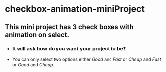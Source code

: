 # checkbox-animation-miniProject

## This mini project has 3 check boxes with animation on select.

- ### It will ask how do you want your project to be?
- You can only select two options either *Good* and *Fast* or *Cheap* and *Fast* or *Good* and *Cheap*.